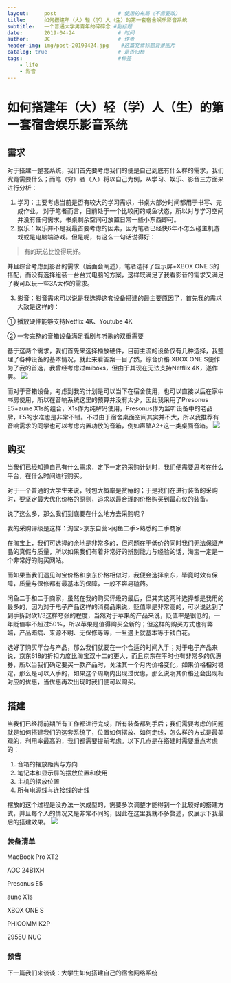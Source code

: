 ```yaml
---
layout:     post                    # 使用的布局（不需要改）
title:      如何搭建年（大）轻（学）人（生）的第一套宿舍娱乐影音系统               # 标题 
subtitle:   一个普通大学男青年的碎碎念 #副标题
date:       2019-04-24              # 时间
author:     JC                      # 作者
header-img: img/post-20190424.jpg    #这篇文章标题背景图片
catalog: true                       # 是否归档
tags:                               #标签
    - life
    - 影音
---
```

# 如何搭建年（大）轻（学）人（生）的第一套宿舍娱乐影音系统
## 需求
 对于搭建一整套系统，我们首先要考虑我们的便是自己到底有什么样的需求，我们究竟需要什么；而笔（穷）者（人）将以自己为例，从学习、娱乐、影音三方面来进行分析：

1. 学习：主要考虑当前是否有较大的学习需求，书桌大部分时间都用于书写、完成作业。  对于笔者而言，目前处于一个比较闲的咸鱼状态，所以对与学习空间并没有任何需求，书桌剩余空间可放置日常一些小东西即可。
2. 娱乐：娱乐并不是我最首要考虑的因素，因为笔者已经快6年不怎么碰主机游戏或是电脑端游戏。但是呢，有这么一句话说得好：

>有的玩总比没得玩好。 
  
并且综合考虑到影音的需求（后面会阐述），笔者选择了显示屏+XBOX ONE S的搭配，而没有选择组装一台台式电脑的方案，这样既满足了我看影音的需求又满足了我可以玩一些3A大作的需求。

3. 影音：影音需求可以说是我选择这套设备搭建的最主要原因了，首先我的需求大致是这样的：

①  播放硬件能够支持Netflix 4K、Youtube 4K

②  一套完整的音箱设备满足看剧与听歌的双重需要

基于这两个需求，我们首先来选择播放硬件，目前主流的设备仅有几种选择，我整理了各种设备的基本情况，就此来看答案一目了然，综合价格 XBOX ONE S便作为了我的首选，我曾经考虑过miboxs，但由于其现在无法支持Netflix 4K，遂作罢。
![](https://ws3.sinaimg.cn/large/006tNc79gy1g2e2vetfb5j319i0j2who.jpg)

而对于音箱设备，考虑到我的计划是可以当下在宿舍使用，也可以直接以后在家中书房使用，所以在音响系统这里的预算并没有太少，因此我采用了Presonus E5+aune X1s的组合，X1s作为纯解码使用，Presonus作为监听设备中的老品牌，E5的水准也是非常不错。不过由于宿舍桌面空间其实并不大，所以我推荐有音响需求的同学也可以考虑内置功放的音箱，例如声擎A2+这一类桌面音箱。
![](https://ws2.sinaimg.cn/large/006tNc79gy1g2e320ze4lj30ow0hswft.jpg)
## 购买
当我们已经知道自己有什么需求，定下一定的采购计划时，我们便需要思考在什么平台，在什么时间进行购买。

对于一个普通的大学生来说，钱包大概率是贫瘠的；于是我们在进行装备的采购时，要坚定最大优化价格的原则，追求以最合理的价格购买到最心仪的装备。

说了这么多，那么我们到底要在什么地方去采购呢？

我的采购评级是这样：淘宝>京东自营>闲鱼二手>熟悉的二手商家

在淘宝上，我们可选择的余地是非常多的，但问题在于低价的同时我们无法保证产品的真假与质量，所以如果我们有着非常好的辨别能力与经验的话，淘宝一定是一个非常好的购买网站。

而如果当我们遇见淘宝价格和京东价格相似时，我便会选择京东，毕竟时效有保障，质量与保修都有最基本的保障，一般不容易磕药。

闲鱼二手和二手商家，虽然在我的购买评级的最后，但其实这两种选择都是我用的最多的，因为对于电子产品这样的消费品来说，贬值率是非常高的，可以说达到了到手拆封砍1/3这样夸张的程度，当然对于苹果的产品来说，贬值率是很低的，一年贬值率不超过50%，所以苹果是值得购买全新的；但这样的购买方式也有弊端，产品暗病、来源不明、无保修等等，一旦遇上就基本等于钱白花。

选好了购买平台与产品，那么我们就要在一个合适的时间入手；对于电子产品来说，京东618的折扣力度比淘宝双十二的更大，而且京东在平时也有非常多的优惠券，所以当我们确定要买一款产品时，关注其一个月内价格变化，如果价格相对稳定，那么是可以入手的，如果这个周期内出现过优惠，那么说明其价格还会出现相对应的优惠，当优惠再次出现时我们便可以购买。
## 搭建
当我们已经将前期所有工作都进行完成，所有装备都到手后；我们需要考虑的问题就是如何搭建我们的这套系统了，位置如何摆放、如何走线，怎么样的方式是最美观的，利用率最高的，我们都需要提前考虑。以下几点是在搭建时需要重点考虑的：

1. 音箱的摆放距离与方向
2. 笔记本和显示屏的摆放位置和使用
3. 主机的摆放位置
4. 所有电源线与连接线的走线

摆放的这个过程是没办法一次成型的，需要多次调整才能得到一个比较好的搭建方式，并且每个人的情况又是非常不同的，因此在这里我就不多赘述，仅展示下我最后的搭建效果。
![](https://ws3.sinaimg.cn/large/006tNc79gy1g2e33p3gfsj31900u0grd.jpg)
### 装备清单
MacBook Pro XT2

AOC 24B1XH

Presonus E5

aune X1s

XBOX ONE S

PHICOMM K2P

2955U NUC
### 预告
下一篇我们来谈谈：大学生如何搭建自己的宿舍网络系统
